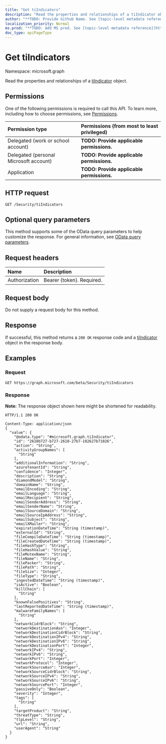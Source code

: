 ```yaml
---
title: "Get tiIndicators"
description: "Read the properties and relationships of a tiIndicator object."
author: "**TODO: Provide Github Name. See [topic-level metadata reference](https://msgo.azurewebsites.net/add/document/guidelines/metadata.html#topic-level-metadata)**"
localization_priority: Normal
ms.prod: "**TODO: Add MS prod. See [topic-level metadata reference](https://msgo.azurewebsites.net/add/document/guidelines/metadata.html#topic-level-metadata)**"
doc_type: apiPageType
---
```


# Get tiIndicators
Namespace: microsoft.graph

Read the properties and relationships of a [tiIndicator](../resources/tiindicator.md) object.

## Permissions
One of the following permissions is required to call this API. To learn more, including how to choose permissions, see [Permissions](/graph/permissions-reference).

|Permission type|Permissions (from most to least privileged)|
|:---|:---|
|Delegated (work or school account)|**TODO: Provide applicable permissions.**|
|Delegated (personal Microsoft account)|**TODO: Provide applicable permissions.**|
|Application|**TODO: Provide applicable permissions.**|

## HTTP request

<!-- {
  "blockType": "ignored"
}
-->
``` http
GET /Security/tiIndicators
```

## Optional query parameters
This method supports some of the OData query parameters to help customize the response. For general information, see [OData query parameters](/graph/query-parameters).

## Request headers
|Name|Description|
|:---|:---|
|Authorization|Bearer {token}. Required.|

## Request body
Do not supply a request body for this method.

## Response

If successful, this method returns a `200 OK` response code and a [tiIndicator](../resources/tiindicator.md) object in the response body.

## Examples

### Request
<!-- {
  "blockType": "request",
  "name": "get_tiindicator"
}
-->
``` http
GET https://graph.microsoft.com/beta/Security/tiIndicators
```


### Response
**Note:** The response object shown here might be shortened for readability.
<!-- {
  "blockType": "response",
  "truncated": true,
  "@odata.type": "microsoft.graph.tiIndicator"
}
-->
``` http
HTTP/1.1 200 OK

Content-Type: application/json
{
  "value": {
    "@odata.type": "#microsoft.graph.tiIndicator",
    "id": "2610b727-b727-2610-27b7-102627b71026",
    "action": "String",
    "activityGroupNames": [
      "String"
    ],
    "additionalInformation": "String",
    "azureTenantId": "String",
    "confidence": "Integer",
    "description": "String",
    "diamondModel": "String",
    "domainName": "String",
    "emailEncoding": "String",
    "emailLanguage": "String",
    "emailRecipient": "String",
    "emailSenderAddress": "String",
    "emailSenderName": "String",
    "emailSourceDomain": "String",
    "emailSourceIpAddress": "String",
    "emailSubject": "String",
    "emailXMailer": "String",
    "expirationDateTime": "String (timestamp)",
    "externalId": "String",
    "fileCompileDateTime": "String (timestamp)",
    "fileCreatedDateTime": "String (timestamp)",
    "fileHashType": "String",
    "fileHashValue": "String",
    "fileMutexName": "String",
    "fileName": "String",
    "filePacker": "String",
    "filePath": "String",
    "fileSize": "Integer",
    "fileType": "String",
    "ingestedDateTime": "String (timestamp)",
    "isActive": "Boolean",
    "killChain": [
      "String"
    ],
    "knownFalsePositives": "String",
    "lastReportedDateTime": "String (timestamp)",
    "malwareFamilyNames": [
      "String"
    ],
    "networkCidrBlock": "String",
    "networkDestinationAsn": "Integer",
    "networkDestinationCidrBlock": "String",
    "networkDestinationIPv4": "String",
    "networkDestinationIPv6": "String",
    "networkDestinationPort": "Integer",
    "networkIPv4": "String",
    "networkIPv6": "String",
    "networkPort": "Integer",
    "networkProtocol": "Integer",
    "networkSourceAsn": "Integer",
    "networkSourceCidrBlock": "String",
    "networkSourceIPv4": "String",
    "networkSourceIPv6": "String",
    "networkSourcePort": "Integer",
    "passiveOnly": "Boolean",
    "severity": "Integer",
    "tags": [
      "String"
    ],
    "targetProduct": "String",
    "threatType": "String",
    "tlpLevel": "String",
    "url": "String",
    "userAgent": "String"
  }
}
```

